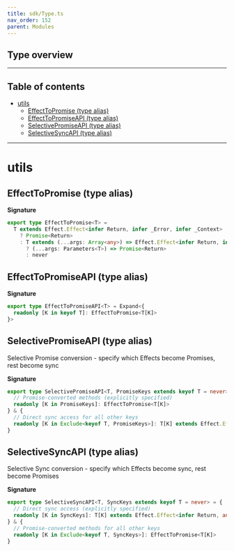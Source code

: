 ```yaml
---
title: sdk/Type.ts
nav_order: 152
parent: Modules
---
```


## Type overview

---

<h2 class="text-delta">Table of contents</h2>

- [utils](#utils)
  - [EffectToPromise (type alias)](#effecttopromise-type-alias)
  - [EffectToPromiseAPI (type alias)](#effecttopromiseapi-type-alias)
  - [SelectivePromiseAPI (type alias)](#selectivepromiseapi-type-alias)
  - [SelectiveSyncAPI (type alias)](#selectivesyncapi-type-alias)

---

# utils

## EffectToPromise (type alias)

**Signature**

```ts
export type EffectToPromise<T> =
  T extends Effect.Effect<infer Return, infer _Error, infer _Context>
    ? Promise<Return>
    : T extends (...args: Array<any>) => Effect.Effect<infer Return, infer _Error, infer _Context>
      ? (...args: Parameters<T>) => Promise<Return>
      : never
```

## EffectToPromiseAPI (type alias)

**Signature**

```ts
export type EffectToPromiseAPI<T> = Expand<{
  readonly [K in keyof T]: EffectToPromise<T[K]>
}>
```

## SelectivePromiseAPI (type alias)

Selective Promise conversion - specify which Effects become Promises, rest become sync

**Signature**

```ts
export type SelectivePromiseAPI<T, PromiseKeys extends keyof T = never> = {
  // Promise-converted methods (explicitly specified)
  readonly [K in PromiseKeys]: EffectToPromise<T[K]>
} & {
  // Direct sync access for all other keys
  readonly [K in Exclude<keyof T, PromiseKeys>]: T[K] extends Effect.Effect<infer Return, any, any> ? Return : T[K]
}
```

## SelectiveSyncAPI (type alias)

Selective Sync conversion - specify which Effects become sync, rest become Promises

**Signature**

```ts
export type SelectiveSyncAPI<T, SyncKeys extends keyof T = never> = {
  // Direct sync access (explicitly specified)
  readonly [K in SyncKeys]: T[K] extends Effect.Effect<infer Return, any, any> ? Return : T[K]
} & {
  // Promise-converted methods for all other keys
  readonly [K in Exclude<keyof T, SyncKeys>]: EffectToPromise<T[K]>
}
```
